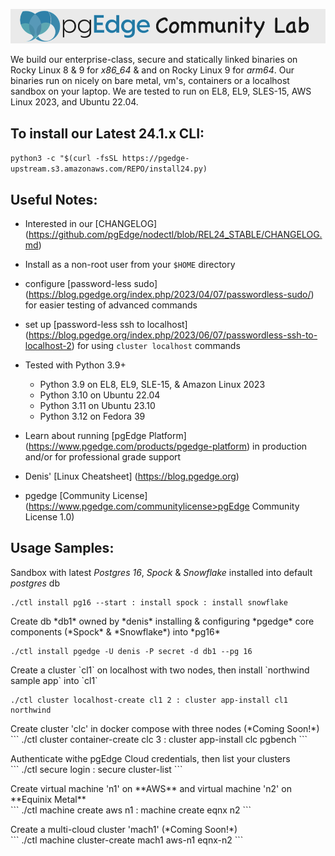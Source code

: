 
![# pgEdge Community Lab](img/community-lab-banner.png)

We build our enterprise-class, secure and statically linked binaries on Rocky Linux 8 & 9 for *x86_64* & and on Rocky Linux 9 for *arm64*.   Our binaries run on nicely on bare metal, vm's, containers or a localhost sandbox on your laptop.  We are tested to run on EL8, EL9, SLES-15, AWS Linux 2023, and Ubuntu 22.04.

## To install our Latest 24.1.x CLI:

```python3 -c "$(curl -fsSL https://pgedge-upstream.s3.amazonaws.com/REPO/install24.py)```


## Useful Notes:
- Interested in our [CHANGELOG] (https://github.com/pgEdge/nodectl/blob/REL24_STABLE/CHANGELOG.md)

- Install as a non-root user from your `$HOME` directory

- configure [password-less sudo] (https://blog.pgedge.org/index.php/2023/04/07/passwordless-sudo/) for easier testing of advanced commands

- set up [password-less ssh to localhost] (https://blog.pgedge.org/index.php/2023/06/07/passwordless-ssh-to-localhost-2) for using `cluster localhost` commands

- Tested with Python 3.9+ 
  - Python 3.9 on EL8, EL9, SLE-15, & Amazon Linux 2023
  - Python 3.10 on Ubuntu 22.04
  - Python 3.11 on Ubuntu 23.10
  - Python 3.12 on Fedora 39

- Learn about running [pgEdge Platform] (https://www.pgedge.com/products/pgedge-platform) in production and/or for professional grade support

- Denis' [Linux Cheatsheet] (https://blog.pgedge.org)

- pgedge [Community License] (https://www.pgedge.com/communitylicense>pgEdge Community License 1.0)



## Usage Samples:

Sandbox with latest *Postgres 16*, *Spock* & *Snowflake* installed into default *postgres* db<br>
```
./ctl install pg16 --start : install spock : install snowflake
```

<p>Create db *db1* owned by *denis* installing & configuring *pgedge* core components (*Spock* & *Snowflake*) into *pg16*

```
./ctl install pgedge -U denis -P secret -d db1 --pg 16
```


<p>Create a cluster `cl1` on localhost with two nodes, then install `northwind sample app` into `cl1`

```
./ctl cluster localhost-create cl1 2 : cluster app-install cl1 northwind
```

<p>Create cluster 'clc' in docker compose with three nodes (*Coming Soon!*)<br>
```
./ctl cluster container-create clc 3 : cluster app-install clc pgbench
```

<p>Authenticate withe pgEdge Cloud credentials, then list your clusters<br>
```
./ctl secure login : secure cluster-list
```

<p>Create virtual machine 'n1' on **AWS** and virtual machine 'n2' on **Equinix Metal**<br>
```
./ctl machine create aws n1 : machine create eqnx n2
```

<p>Create a multi-cloud cluster 'mach1' (*Coming Soon!*)<br>
```
./ctl machine cluster-create mach1 aws-n1 eqnx-n2
```
